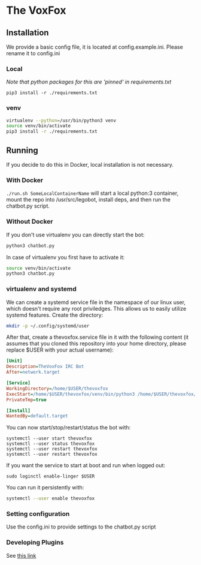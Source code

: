 # The VoxFox

## Installation

We provide a basic config file, it is located at config.example.ini. Please rename it to config.ini

### Local

*Note that python packages for this are 'pinned' in requirements.txt*

`pip3 install -r ./requirements.txt`

### venv

```bash
virtualenv --python=/usr/bin/python3 venv
source venv/bin/activate
pip3 install -r ./requirements.txt
```

## Running

If you decide to do this in Docker, local installation is not necessary.

### With Docker

`./run.sh SomeLocalContainerName` will start a local python:3 container, mount the repo into /usr/src/legobot, install deps, and then run the chatbot.py script.

### Without Docker

If you don't use virtualenv you can directly start the bot:

```bash
python3 chatbot.py
```

In case of virtualenv you first have to activate it:

```bash
source venv/bin/activate
python3 chatbot.py
```

### virtualenv and systemd

We can create a systemd service file in the namespace of our linux user, which doesn't require any root priviledges. This allows us to easily utilize systemd features.
Create the directory:

```bash
mkdir -p ~/.config/systemd/user
```

After that, create a thevoxfox.service file in it with the following content (it assumes that you cloned this repository into your home directory, please replace $USER with your actual username):

```ini
[Unit]
Description=TheVoxFox IRC Bot
After=network.target

[Service]
WorkingDirectory=/home/$USER/thevoxfox
ExecStart=/home/$USER/thevoxfox/venv/bin/python3 /home/$USER/thevoxfox/chatbot.py
PrivateTmp=true

[Install]
WantedBy=default.target
```

You can now start/stop/restart/status the bot with:

```
systemctl --user start thevoxfox
systemctl --user status thevoxfox
systemctl --user restart thevoxfox
systemctl --user restart thevoxfox
```

If you want the service to start at boot and run when logged out:

```
sudo loginctl enable-linger $USER
```

You can run it persistently with:

```bash
systemctl --user enable thevoxfox
```

### Setting configuration

Use the config.ini to provide settings to the chatbot.py script

### Developing Plugins

See [this link](https://github.com/bbriggs/Legobot/blob/develop/docs/writing-a-lego.md)

